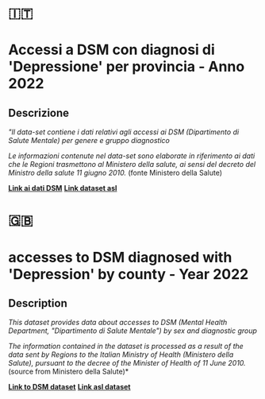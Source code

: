 # :it: 

# Accessi a DSM con diagnosi di 'Depressione' per provincia - Anno 2022

## Descrizione 

*"Il data-set contiene i dati relativi agli accessi ai DSM (Dipartimento di Salute Mentale) per genere e gruppo diagnostico*

*Le informazioni contenute nel data-set sono elaborate in riferimento ai dati che le Regioni trasmettono al Ministero della salute, ai sensi del decreto del Ministro della salute 11 giugno 2010.* (fonte Ministero della Salute)

**[Link ai dati DSM](https://www.dati.salute.gov.it/it/dataset/prevalenza-degli-utenti-trattati-nei-dsm-sesso-e-gruppo-diagnostico-2022/)** 
**[Link dataset asl](https://www.dati.salute.gov.it/it/dataset/aziende-sanitarie-locali-asl/)** 

# :uk:	 

# accesses to DSM diagnosed with 'Depression' by county - Year 2022

## Description 

*This dataset provides data about accesses to DSM (Mental Health Department, "Dipartimento di Salute Mentale") by sex and diagnostic group*

*The information contained in the dataset is processed as a result of the data 
sent by Regions to the Italian Ministry of Health (*Ministero della Salute*), 
pursuant to the decree of the Minister of Health of 11 June 2010.* (source from Ministero della Salute)*

**[Link to DSM dataset](https://www.dati.salute.gov.it/it/dataset/prevalenza-degli-utenti-trattati-nei-dsm-sesso-e-gruppo-diagnostico-2022/)**
**[Link asl dataset](https://www.dati.salute.gov.it/it/dataset/aziende-sanitarie-locali-asl/)** 

